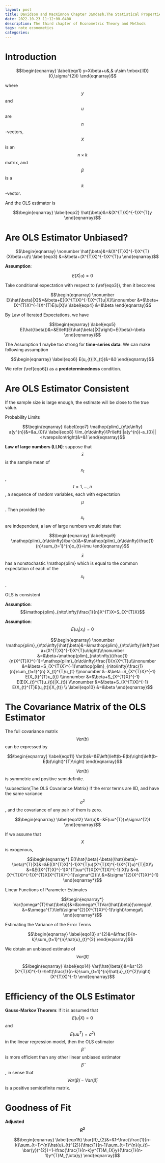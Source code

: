 ```yaml
---
layout: post
title: Davidson and MacKinnon Chapter 3&mdash;The Statistical Properties of Ordinary Least Squares  
date: 2022-10-23 11:12:00-0400
description: The third chapter of Econometric Theory and Methods
tags: note econometics
categories: 
---
```


# Introduction

$$\begin{eqnarray}
\label{eqo1}
y=X\beta+u&,& u\sim \mbox{IID}(0,\sigma^{2}I)
\end{eqnarray}$$

where $$y$$ and $$u$$ are $$n$$-vectors, $$X$$ is an $$n\times k$$ matrix, and $$\beta$$ is a $$k$$-vector.

And the OLS estimator is

$$\begin{eqnarray}
\label{eqo2}
\hat{\beta}&=&(X^{T}X)^{-1}X^{T}y
\end{eqnarray}$$


# Are OLS Estimator Unbiased?

$$\begin{eqnarray}
\nonumber
\hat{\beta}&=&(X^{T}X)^{-1}X^{T}(X\beta+u)\\
\label{eqo3}
&=&\beta+(X^{T}X)^{-1}X^{T}u
\end{eqnarray}$$

**Assumption**: 

$$E(X|u)=0$$

Take conditional expectation with respect to (\ref{eqo3}), then it becomes 

$$\begin{eqnarray}
\nonumber
E(\hat{\beta}|X)&=&\beta+E[(X^{T}X)^{-1}X^{T}u|X]\\\nonumber
&=&\beta+(X^{T}X)^{-1}X^{T}E(u|X)\\
\label{eqo4}
&=&\beta
\end{eqnarray}$$

By Law of Iterated Expectations, we have

$$\begin{eqnarray}
\label{eqo5}
E(\hat{\beta})&=&E\left(E(\hat{\beta}|X)\right)=E(\beta)=\beta
\end{eqnarray}$$


The Assumption 1 maybe too strong for **time-series data**. We can make following assumption

$$\begin{eqnarray}
\label{eqo6}
E(u_{t}|X_{t})&=&0
\end{eqnarray}$$

We refer (\ref{eqo6}) as a **predeterminedness** condition.

# Are OLS Estimator Consistent
If the sample size is large enough, the estimate will be close to the true value.

Probability Limits

$$\begin{eqnarray}
\label{eqo7}
\mathop{plim}_{n\to\infty} a(y^{n})&=&a_{0}\\
\label{eqo8}
\lim_{n\to\infty}\Pr\left(||a(y^{n})-a_{0}||<\varepsilon\right)&=&1
\end{eqnarray}$$

**Law of large numbers (LLN)**: suppose that $$\bar{x}$$ is the sample mean of $$x_{t}$$, $$t=1,\dots, n$$, a sequence of random variables, each with expectation $$\mu$$. Then provided the $$x_{t}$$ are independent, a law of large numbers would state that

$$\begin{eqnarray}
\label{eqo9}
\mathop{plim}_{n\to\infty}\bar{x}&=&\mathop{plim}_{n\to\infty}\frac{1}{n}\sum_{t=1}^{n}x_{t}=\mu
\end{eqnarray}$$

$$\bar{x}$$ has a nonstochastic \mathop{plim} which is equal to the common expectation of each of the $$x_{t}$$.

OLS is consistent

**Assumption**: $$\mathop{plim}_{n\to\infty}\frac{1}{n}X^{T}X=S_{X^{T}X}$$

**Assumption**: $$E(u_{t}|x_{t})=0$$


$$\begin{eqnarray}
\nonumber
\mathop{plim}_{n\to\infty}\hat{\beta}&=&\mathop{plim}_{n\to\infty}\left(\beta+(X^{T}X)^{-1}X^{T}u\right)\\\nonumber
&=&\beta+\mathop{plim}_{n\to\infty}(\frac{1}{n}X^{T}X)^{-1}+\mathop{plim}_{n\to\infty}\frac{1}{n}X^{T}u\\\nonumber
&=&\beta+S_{X^{T}X}^{-1}\mathop{plim}_{n\to\infty}\frac{1}{n}\sum_{t=1}^{n} X_{t}^{T}u_{t} \\\nonumber
&=&\beta+S_{X^{T}X}^{-1} E(X_{t}^{T}u_{t}) \\\nonumber
&=&\beta+S_{X^{T}X}^{-1} E(E(X_{t}^{T}u_{t})|X_{t}) \\\nonumber
&=&\beta+S_{X^{T}X}^{-1} E(X_{t}^{T}E(u_{t})|X_{t}) \\
\label{eqo10}
&=&\beta
\end{eqnarray}$$


# The Covariance Matrix of the OLS Estimator
The full covariance matrix $$Var(b)$$ can be expressed by

$$\begin{eqnarray}
\label{eqo11}
Var(b)&=&E\left(\left(b-E(b)\right)\left(b-E(b)\right)^{T}\right)
\end{eqnarray}$$


$$Var(b)$$ is symmetric and positive semidefinite.

\subsection{The OLS Covariance Matrix}
If the error terms are IID, and have the same variance $$\sigma^{2}$$, and the covariance of any pair of them is zero.

$$\begin{eqnarray}
\label{eqo12}
Var(u)&=&E(uu^{T})=\sigma^{2}I
\end{eqnarray}$$


If we assume that $$X$$ is exogenous,

$$\begin{eqnarray*}
E((\hat{\beta}-\beta)(\hat{\beta}-\beta)^{T}|X)&=&E((X^{T}X)^{-1}X^{T}u)(X^{T}X)^{-1}X^{T}u)^{T}|X)\\
&=&E((X^{T}X)^{-1}X^{T}uu^{T}X(X^{T}X)^{-1}|X)\\
&=&(X^{T}X)^{-1}X^{T}X(X^{T}X)^{-1}\sigma^{2}I\\
&=&\sigma^{2}(X^{T}X)^{-1}
\end{eqnarray*}$$


Linear Functions of Parameter Estimates

$$\begin{eqnarray*}
Var(\omega^{T}\hat{\beta})&=&\omega^{T}Var(\hat{\beta})\omega\\
&=&\omega^{T}\left(\sigma^{2}(X^{T}X)^{-1}\right)\omega\\
\end{eqnarray*}$$


Estimating the Variance of the Error Terms

$$\begin{eqnarray}
\label{eqo13}
s^{2}&=&\frac{1}{n-k}\sum_{t=1}^{n}\hat{u}_{t}^{2}
\end{eqnarray}$$

We obtain an unbiased estimate of $$Var(\hat{\beta})$$

$$\begin{eqnarray}
\label{eqo14}
Var(\hat{\beta})&=&s^{2}(X^{T}X)^{-1}=\left(\frac{1}{n-k}\sum_{t=1}^{n}\hat{u}_{t}^{2}\right)(X^{T}X)^{-1}
\end{eqnarray}$$


# Efficiency of the OLS Estimator
**Gauss-Markov Theorem**: If it is assumed that $$E(u|X)=0$$ and $$E(uu^{T})=\sigma^{2}I$$ in the linear regression model, then the OLS estimator $$\hat{\beta}$$ is more efficient than any other linear unbiased estimator $$\tilde{\beta}$$, in sense that $$Var(\tilde{\beta})-Var(\hat{\beta})$$ is a positive semidefinite matrix.


# Goodness of Fit
**Adjusted $$R^{2}$$**

$$\begin{eqnarray}
\label{eqo15}
\bar{R}_{2}&=&1-\frac{\frac{1}{n-k}\sum_{t=1}^{n}\hat{u}_{t}^{2}}{\frac{1}{n-1}\sum_{t=1}^{n}(y_{t}-\bar{y})^{2}}=1-\frac{\frac{1}{n-k}y^{T}M_{X}y}{\frac{1}{n-1}y^{T}M_{\iota}y}
\end{eqnarray}$$

